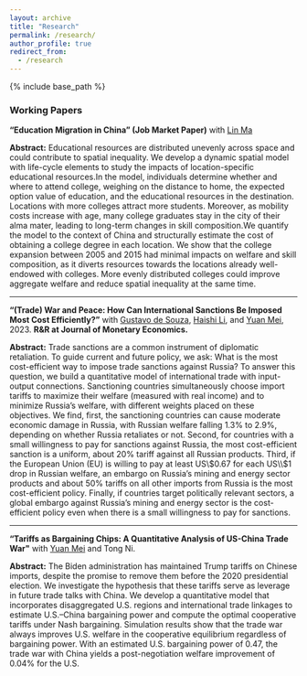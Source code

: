 ```yaml
---
layout: archive
title: "Research"
permalink: /research/
author_profile: true
redirect_from:
  - /research
---
```


{% include base_path %}
### Working Papers
**“Education Migration in China” (Job Market Paper)** with [Lin Ma](https://lin-ma.com/index.html)

**Abstract:** Educational resources are distributed unevenly across space and could contribute to spatial inequality. We develop a dynamic spatial model with life-cycle elements to study the impacts of location-specific educational resources.In the model, individuals determine whether and where to attend college, weighing on the distance to home, the expected option value of education, and the educational resources in the destination. Locations with more colleges attract more students. Moreover, as mobility costs increase with age, many college graduates stay in the city of their alma mater, leading to long-term changes in skill composition.We quantify the model to the context of China and structurally estimate the cost of obtaining a college degree in each location. We show that the college expansion between 2005 and 2015 had minimal impacts on welfare and skill composition, as it diverts resources towards the locations already well-endowed with colleges. More evenly distributed colleges could improve aggregate welfare and reduce spatial inequality at the same time.

---
**“(Trade) War and Peace: How Can International Sanctions Be Imposed Most Cost Efficiently?”** with [Gustavo de Souza](https://gustavodesouza.net), [Haishi Li](https://sites.google.com/view/haishi-harry-li/home), and [Yuan Mei](https://sites.google.com/site/meiyecon/home), 2023. **R&R at Journal of Monetary Economics.**
  
**Abstract:** Trade sanctions are a common instrument of diplomatic retaliation. To guide current and future policy, we ask: What is the most cost-efficient way to impose trade sanctions against Russia? To answer this question, we build a quantitative model of international trade with input-output connections. Sanctioning countries simultaneously choose import tariffs to maximize their welfare (measured with real income) and to minimize Russia’s welfare, with different weights placed on these objectives. We find, first, the sanctioning countries can cause moderate economic damage in Russia, with Russian welfare falling 1.3% to 2.9%, depending on whether Russia retaliates or not. Second, for countries with a small willingness to pay for sanctions against Russia, the most cost-efficient sanction is a uniform, about 20% tariff against all Russian products. Third, if the European Union (EU) is willing to pay at least US\\$0.67 for each US\\$1 drop in Russian welfare, an embargo on Russia’s mining and energy sector products and about 50% tariffs on all other imports from Russia is the most cost-efficient policy. Finally, if countries target politically relevant sectors, a global embargo against Russia’s mining and energy sector is the cost-efficient policy even when there is a small willingness to pay for sanctions. 

---
**“Tariffs as Bargaining Chips: A Quantitative Analysis of US-China Trade War"** with [Yuan Mei](https://sites.google.com/site/meiyecon/home) and Tong Ni.

**Abstract:** The Biden administration has maintained Trump tariffs on Chinese imports, despite the promise to remove them before the 2020 presidential election. We investigate the hypothesis that these tariffs serve as leverage in future trade talks with China. We develop a quantitative model that incorporates disaggregated U.S. regions and international trade linkages to estimate U.S.–China bargaining power and compute the optimal cooperative tariffs under Nash bargaining. Simulation results show that the trade war always improves U.S. welfare in the cooperative equilibrium regardless of bargaining power. With an estimated U.S. bargaining power of 0.47, the trade war with China yields a post-negotiation welfare improvement of 0.04% for the U.S.
